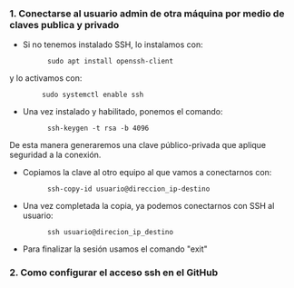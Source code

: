 
### 1. Conectarse al usuario admin de otra máquina por medio de claves publica y privado

- Si no tenemos instalado SSH, lo instalamos con:

            sudo apt install openssh-client

y lo activamos con:

            sudo systemctl enable ssh

- Una vez instalado y habilitado, ponemos el comando:

            ssh-keygen -t rsa -b 4096

De esta manera generaremos una clave público-privada que aplique seguridad a la conexión.

- Copiamos la clave al otro equipo al que vamos a conectarnos con:

            ssh-copy-id usuario@direccion_ip-destino

- Una vez completada la copia, ya podemos conectarnos con SSH al usuario:

            ssh usuario@direcion_ip_destino


- Para finalizar la sesión usamos el comando "exit"




### 2. Como configurar el acceso ssh en el GitHub

